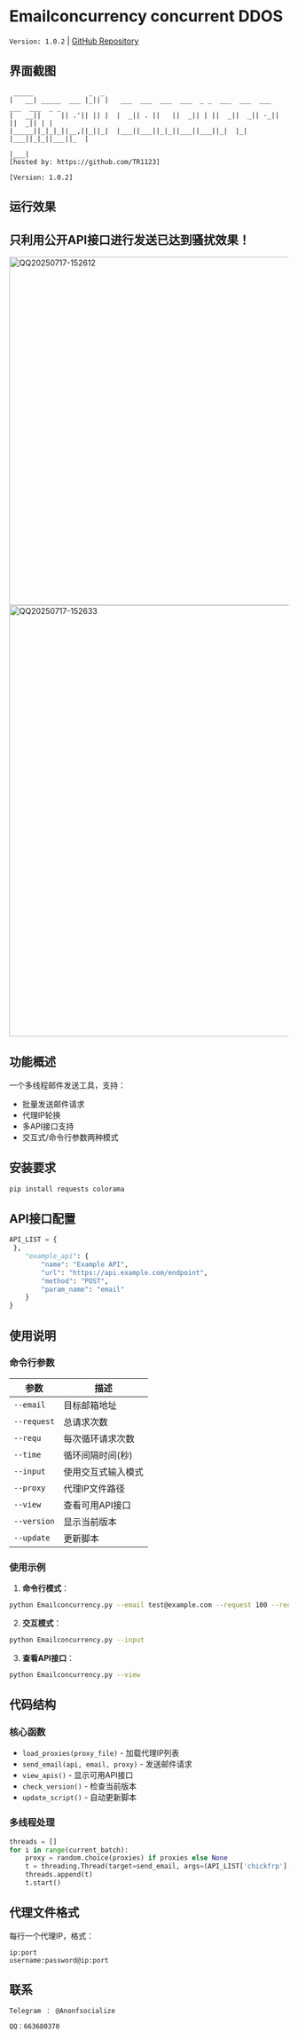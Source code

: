 
# Emailconcurrency concurrent DDOS

`Version: 1.0.2` | [GitHub Repository](https://github.com/TR1123/Emailconcurrency)


## 界面截图

```
 _____              _  _                                                          
|   __| _____  ___ |_|| |   ___  ___  ___  ___  _ _  ___  ___  ___  ___  ___  _ _ 
|   __||     || .'|| || |  |  _|| . ||   ||  _|| | ||  _||  _|| -_||   ||  _|| | |
|_____||_|_|_||__,||_||_|  |___||___||_|_||___||___||_|  |_|  |___||_|_||___||_  |
                                                                             |___|
[hosted by: https://github.com/TR1123]

[Version: 1.0.2]
```



## 运行效果  
## 只利用公开API接口进行发送已达到骚扰效果！


<img width="1115" height="628" alt="QQ20250717-152612" src="https://github.com/user-attachments/assets/f10909c4-1686-4d77-a65b-e48b06396938" />


<img width="833" height="778" alt="QQ20250717-152633" src="https://github.com/user-attachments/assets/eb8c3696-0e33-43b6-8b67-218cf4e6533d" />







## 功能概述

一个多线程邮件发送工具，支持：
- 批量发送邮件请求
- 代理IP轮换
- 多API接口支持
- 交互式/命令行参数两种模式

## 安装要求

```bash
pip install requests colorama
```

## API接口配置

```python
API_LIST = {
 },
    "example_api": {
        "name": "Example API",
        "url": "https://api.example.com/endpoint",
        "method": "POST",
        "param_name": "email"
    }
}
```

## 使用说明

### 命令行参数

| 参数 | 描述 |
|------|------|
| `--email` | 目标邮箱地址 |
| `--request` | 总请求次数 |
| `--requ` | 每次循环请求次数 |
| `--time` | 循环间隔时间(秒) |
| `--input` | 使用交互式输入模式 |
| `--proxy` | 代理IP文件路径 |
| `--view` | 查看可用API接口 |
| `--version` | 显示当前版本 |
| `--update` | 更新脚本 |

### 使用示例

1. **命令行模式**：
```bash
python Emailconcurrency.py --email test@example.com --request 100 --requ 10 --time 5 --proxy proxies.txt
```

2. **交互模式**：
```bash
python Emailconcurrency.py --input
```

3. **查看API接口**：
```bash
python Emailconcurrency.py --view
```

## 代码结构

### 核心函数

- `load_proxies(proxy_file)` - 加载代理IP列表
- `send_email(api, email, proxy)` - 发送邮件请求
- `view_apis()` - 显示可用API接口
- `check_version()` - 检查当前版本
- `update_script()` - 自动更新脚本

### 多线程处理

```python
threads = []
for i in range(current_batch):
    proxy = random.choice(proxies) if proxies else None
    t = threading.Thread(target=send_email, args=(API_LIST['chickfrp'], email, proxy))
    threads.append(t)
    t.start()
```

## 代理文件格式

每行一个代理IP，格式：
```
ip:port
username:password@ip:port
```


## 联系

```bash
Telegram ： @Anonfsocialize
```

```bash
QQ：663680370
```








